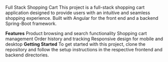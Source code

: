 Full Stack Shopping Cart
This project is a full-stack shopping cart application designed to provide users with an intuitive and seamless shopping experience. Built with Angular for the front end and a backend Spring-Boot framework.

**Features**
Product browsing and search functionality
Shopping cart management
Order history and tracking
Responsive design for mobile and desktop
**Getting Started**
To get started with this project, clone the repository and follow the setup instructions in the respective frontend and backend directories.

